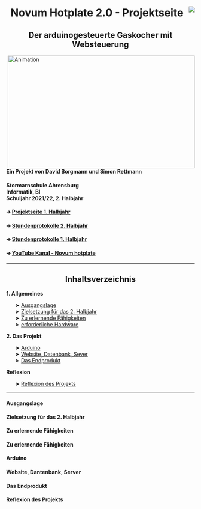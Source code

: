 <html>
<head>
<h1 align="center"> Novum Hotplate 2.0 - Projektseite <img align="right" src="https://user-images.githubusercontent.com/88385654/161974070-e4a0fdf8-0add-486b-9a34-8e11fd9d6ffb.png">
 </h1>

<h2 align="center"> Der arduinogesteuerte Gaskocher mit Websteuerung </h2>
</head>
<img align="right" alt="Animation" width="500" height="300" src="https://user-images.githubusercontent.com/88385654/144711039-e3602339-827f-42a6-b684-b21d3ee8bcf1.gif">
<h4 align="left"> Ein Projekt von David Borgmann und Simon Rettmann</h4>
<h4 align="left"> Stormarnschule Ahrensburg <br/> Informatik, Bl <br/> Schuljahr 2021/22, 2. Halbjahr </br> </h4>

<body>
<h4 align="left"> &#10132; <a href="https://github.com/simonrettmann/Projektseite"> Projektseite 1. Halbjahr</a> </h4> 
<h4 align="left"> &#10132; <a href="https://github.com/simonrettmann/Stundenprotokolle-2.-Halbjahr"> Stundenprotokolle 2. Halbjahr</a> </h4> 
<h4 align="left"> &#10132; <a href="https://github.com/simonrettmann/Stundenprotokolle"> Stundenprotokolle 1. Halbjahr</a> </h4> 
<h4 align="left"> &#10132; <a href="https://www.youtube.com/channel/UCEljeGxqUxyXQlMq9Q-U8_w"> YouTube Kanal - Novum hotplate</a> </h4>
  
</body>
<hr>
<body>
  
<h2 align="center"> Inhaltsverzeichnis </h2>
  
<b> 1. Allgemeines </b>
<br/>
<ul>
&#10148; <a href="#Rückblick"> Ausgangslage</a> <br/>
&#10148; <a href="#Zielsetzung"> Zielsetzung für das 2. Halbjahr</a> <br/>
&#10148; <a href="#Lernen"> Zu erlernende Fähigkeiten</a> <br/>
&#10148; <a href="#Hardware"> erforderliche Hardware</a>
</ul>
  
<b> 2. Das Projekt</b>
<br/>
<ul>
&#10148; <a href="#Arduino"> Arduino</a> <br/>
&#10148; <a href="#Website"> Website, Datenbank, Sever</a> <br/>
&#10148; <a href="Endprodukt"> Das Endprodukt</a>
</ul>
  
<b>Reflexion</b>
<br/>
<ul>
&#10148; <a href="#Reflexion"> Reflexion des Projekts</a>
</ul>
</body>
<hr>

<h4> <a id="#Rückblick"> Ausgangslage</a></h4>
<h4> <a id="#Zielsetzung"> Zielsetzung für das 2. Halbjahr </a>
<h4> <a id="#Lernen"> Zu erlernende Fähigkeiten </a>
<h4> <a id="#Lernen"> Zu erlernende Fähigkeiten </a>
<h4> <a id="#Arduino"> Arduino </a>
<h4> <a id="#Website"> Website, Dantenbank, Server </a>
<h4> <a id="#Endprodukt"> Das Endprodukt </a>
<h4> <a id="#Relexion"> Reflexion des Projekts </a>

